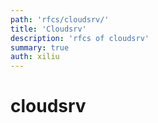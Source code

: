 ```yaml
---
path: 'rfcs/cloudsrv/'
title: 'Cloudsrv'
description: 'rfcs of cloudsrv'
summary: true
auth: xiliu
---
```


# cloudsrv
